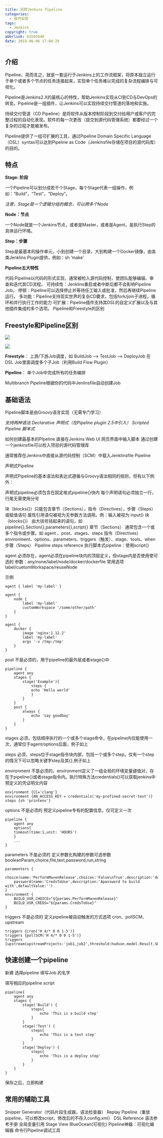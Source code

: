 ```yaml
---
title: 玩转Jenkins Pipeline
categories:
  - 技巧实现
tags:
  - Jenkins
copyright: true
abbrlink: b3592bd0
date: 2019-06-06 17:04:29
---
```


## 介绍

Pipeline，简而言之，就是一套运行于Jenkins上的工作流框架，将原本独立运行于单个或者多个节点的任务连接起来，实现单个任务难以完成的复杂流程编排与可视化。

Pipeline是Jenkins2.X的最核心的特性，帮助Jenkins实现从CI到CD与DevOps的转变。Pipeline是一组插件，让Jenkins可以实现持续交付管道的落地和实施。

持续交付管道（CD Pipeline）是将软件从版本控制阶段到交付给用户或客户的完整过程的自动化表现。软件的每一次更改（提交到源代码管理系统）都要经过一个复杂的过程才能被发布。

Pipeline提供了一组可扩展的工具，通过Pipeline Domain Specific Language（DSL）syntax可以达到Pipeline as Code（Jenkinsfile存储在项目的源代码库）的目的。

<!--more-->

## 特点

**Stage: 阶段**

一个Pipeline可以划分成若干个Stage，每个Stage代表一组操作，例如：“Build”，“Test”，“Deploy”。

*注意，Stage是一个逻辑分组的概念，可以跨多个Node*

**Node：节点**

一个Node就是一个Jenkins节点，或者是Master，或者是Agent，是执行Step的具体运行环境。

**Step：步骤**

Step是最基本的操作单元，小到创建一个目录，大到构建一个Docker镜像，由各类Jenklins Plugin提供，例如：sh ‘make’

**Pipeline五大特性**

代码:Pipeline以代码的形式实现，通常被检入源代码控制，使团队能够编辑、审查和迭代其CD流程。
可持续性：Jenklins重启或者中断后都不会影响Pipeline Job。
停顿：Pipeline可以选择停止并等待任工输入或批准，然后再继续Pipeline运行。
多功能：Pipeline支持现实世界的复杂CD要求，包括fork/join子进程，循环和并行执行工作的能力
可扩展：Pipeline插件支持其DSL的自定义扩展以及与其他插件集成的多个选项。
Pipeline和Freestyle的区别

## Freestyle和Pipeline区别

![](玩转Jenkins-Pipeline/1.png)

![](玩转Jenkins-Pipeline/2.png)

**Freestyle**： 
上游/下游Job调度，如 
BuildJob —> TestJob —> DeployJob 
在DSL Job里面调度多个子Job（利用Build Flow Plugin）

**Pipeline**： 
单个Job中完成所有的任务编排 

Multibranch Pipeline根据你的代码中Jenlinsfile自动创建Job



## 基础语法 

Pipeline脚本是由Groovy语言实现（无需专门学习）

*支持两种语法* 
*Declarative 声明式（在Pipeline plugin 2.5中引入）* 
*Scripted Pipeline 脚本式*

如何创建最基本的PIpeline 
直接在Jenkins Web UI 网页界面中输入脚本 
通过创建一个jenkinsfile可以检入项目的源代码管理库

通常推荐在Jenkins中直接从源代码控制（SCM）中载入Jenklinsfile Pipeline



声明式Pipeline

声明式Pipeline的基本语法和表达式遵循与Groovy语法相同的规则，但有以下例外：

声明式pipeline必须包含在固定格式pipeline{}快内
每个声明语句必须独立一行，行尾无需使用分号

块（blocks{}）只能包含章节（Sections），指令（Directives），步骤（Steps）或赋值语句
属性引用语句被视为无参数方法调用。例：输入被视为 input()
块（blocks{}） 
由大括号括起来的语句，如pipeline{},Section{},parameters{},script{} 
章节（Sections） 
通常包含一个或多个指令或步骤。如 agent 、post、stages、steps 
指令（Directives） 
environment、options、parameters、triggers（触发）、stage、tools、when 
步骤（Steps） 
Pipeline steps reference 
执行脚本式pipeline：使用script{}

agent 
必须存在，agent必须在pipeline块内的顶层定义，但stage内是否使用使可选的 
参数：any/none/label/node/docker/dockerfile 
常用选项 label/cuetomWorkspace/reuseNode

示例

```
agent { label 'my-label' }

agent {
    node {
        label 'my-label'
        customWorkspace '/some/other/path'
    }
}

agent {
    docker {
        image 'nginx:1.12.2'
        label 'my-label'
        args '-v /tmp:/tmp'
    }
}
```


post 不是必须的，用于pipeline的最外层或者stage{}中

```
pipeline {
    agent any
    stages {
        stage('Example'){
            steps {
            echo 'Hello world'
            }
        }
    }
    post {
        always {
            echo 'say goodbay'
        }
    }
}
```


stages 必须，包括顺序执行的一个或多个stage命令，在pipeline内仅能使用一次，通常位于agent/options后面，例子如上

steps 必须，steps位于stage指令块内部，包括一个或多个step。仅有一个step的情况下可以忽略关键字step及其{},例子如上

environment 不是必须的，environment定义了一组全局的环境变量键值对，存在于pipeline{}或者stage指令内。执行特殊方法credentials()可以获取jenkins中预定义的凭证明文内容

```
environment {CC='clang'}
environment {AN_ACCESS_KEY = credentials('my-prefined-secret-text')}
steps {sh 'printenv'}
```


options 不是必须的 预定义pipeline专有的配置信息，仅可定义一次

```
pipeline {
    agent any
    options{
    timeout(time:1,unit: 'HOURS')
    }
    ...
}
```


parameters 不是必须的 定义参数化构建的参数可选参数 booleanParam,choice,file,text,password,run,string

```
paramenters {
    choice(name:'PerformMavenRelease',choices:'False\nTrue',description:'desc')
    password(name:'CredsToUse',description:'Apassword to build with',defaultValue:'')
}
environment {
    BUILD_USR_CHOICE="${params.PerformMavenRelease}"
    BUILD_USR_CREDS="${params.CredsToUse}"
}
```


triggers 不是必须的 定义pipeline被自动触发的方式选项 cron、pollSCM、upstream

```
triggers {cron('H 4/* 0 0 1-5')}
triggers {pollSCM('H 4/* 0 0 1-5')}
triggers {upstream(upstreamProjects:'job1,job2',threshold:hudson.model.Result.SUCCESS)}
```



## 快速创建一个pipeline 

新建 选择pipeline 填写Job 的名字 

填写相应的pipeline script

```
pipeline{
    agent any
    stages {
        stage('Build') {
            steps{
                echo 'This is a build step' 
            }
        }
        stage('Test') {
            steps{
                echo 'This is a test step'  
            }
        }
        stage('Deploy') {
            steps{
                echo 'This is a deploy step'    
            }
        }
    }
}
```


保存之后，立即构建



## 常用的辅助工具

Snipper Generator（代码片段生成器，语法检查器）
Replay Pipeline（重放pipeline，可以修改script，修改后的不存入config.xml）
DSL Reference 语法参考手册
全局变量引用
Stage View
BlueOcean(可视化)
Pipeline神器：可视化编辑器
命令行Pipeline调试工具
